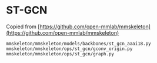 # ST-GCN

Copied from [https://github.com/open-mmlab/mmskeleton](https://github.com/open-mmlab/mmskeleton)

```text
mmskeleton/mmskeleton/models/backbones/st_gcn_aaai18.py
mmskeleton/mmskeleton/ops/st_gcn/gconv_origin.py
mmskeleton/mmskeleton/ops/st_gcn/graph.py
```
